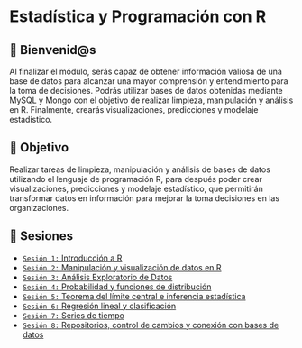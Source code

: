 # Estadística y Programación con R

## :wave: Bienvenid@s

Al finalizar el módulo, serás capaz de obtener información valiosa de una base de datos para alcanzar una mayor comprensión y entendimiento para la toma de decisiones. Podrás utilizar bases de datos obtenidas mediante MySQL y Mongo con el objetivo de realizar limpieza, manipulación y análisis en R. Finalmente, crearás visualizaciones, predicciones y modelaje estadístico.

## :dart: Objetivo

Realizar tareas de limpieza, manipulación y análisis de bases de datos utilizando el lenguaje de programación R, para después poder crear visualizaciones, predicciones y modelaje estadístico, que permitirán transformar datos en información para mejorar la toma decisiones en las organizaciones. 

## :bookmark_tabs: Sesiones
 
 - [`Sesión 1:` Introducción a R](Sesion-01/Readme.md) 
 - [`Sesión 2:` Manipulación y visualización de datos en R ](Sesion-02/Readme.md) 
 - [`Sesión 3:` Análisis Exploratorio de Datos](Sesion-03/Readme.md)
 - [`Sesión 4:` Probabilidad y funciones de distribución](Sesion-04/Readme.md) 
 - [`Sesión 5:` Teorema del límite central e inferencia estadística](Sesion-05/Readme.md) 
 - [`Sesión 6:` Regresión lineal y clasificación](Sesion-06/Readme.md)
 - [`Sesión 7:` Series de tiempo](Sesion-07/Readme.md) 
 - [`Sesión 8:` Repositorios, control de cambios y conexión con bases de datos](Sesion-08/Readme.md)


 
